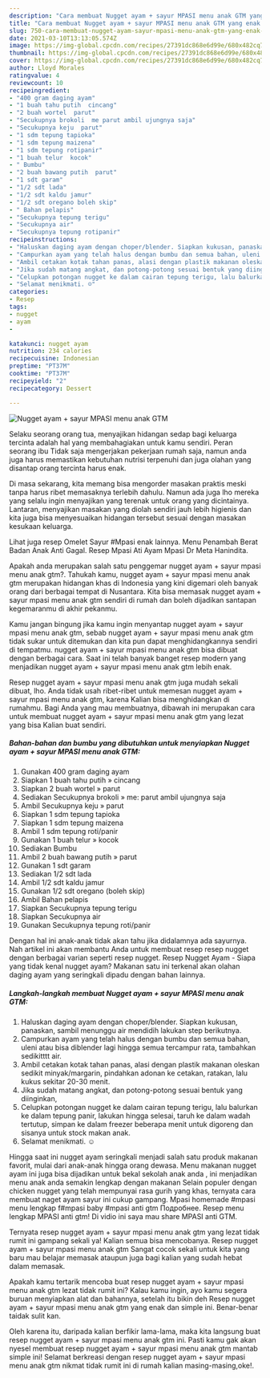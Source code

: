 ```yaml
---
description: "Cara membuat Nugget ayam + sayur MPASI menu anak GTM yang enak Untuk Jualan"
title: "Cara membuat Nugget ayam + sayur MPASI menu anak GTM yang enak Untuk Jualan"
slug: 750-cara-membuat-nugget-ayam-sayur-mpasi-menu-anak-gtm-yang-enak-untuk-jualan
date: 2021-03-10T13:13:05.574Z
image: https://img-global.cpcdn.com/recipes/27391dc868e6d99e/680x482cq70/nugget-ayam-sayur-mpasi-menu-anak-gtm-foto-resep-utama.jpg
thumbnail: https://img-global.cpcdn.com/recipes/27391dc868e6d99e/680x482cq70/nugget-ayam-sayur-mpasi-menu-anak-gtm-foto-resep-utama.jpg
cover: https://img-global.cpcdn.com/recipes/27391dc868e6d99e/680x482cq70/nugget-ayam-sayur-mpasi-menu-anak-gtm-foto-resep-utama.jpg
author: Lloyd Morales
ratingvalue: 4
reviewcount: 10
recipeingredient:
- "400 gram daging ayam"
- "1 buah tahu putih  cincang"
- "2 buah wortel  parut"
- "Secukupnya brokoli  me parut ambil ujungnya saja"
- "Secukupnya keju  parut"
- "1 sdm tepung tapioka"
- "1 sdm tepung maizena"
- "1 sdm tepung rotipanir"
- "1 buah telur  kocok"
- " Bumbu"
- "2 buah bawang putih  parut"
- "1 sdt garam"
- "1/2 sdt lada"
- "1/2 sdt kaldu jamur"
- "1/2 sdt oregano boleh skip"
- " Bahan pelapis"
- "Secukupnya tepung terigu"
- "Secukupnya air"
- "Secukupnya tepung rotipanir"
recipeinstructions:
- "Haluskan daging ayam dengan choper/blender. Siapkan kukusan, panaskan, sambil menunggu air mendidih lakukan step berikutnya."
- "Campurkan ayam yang telah halus dengan bumbu dan semua bahan, uleni atau bisa diblender lagi hingga semua tercampur rata, tambahkan sedikitttt air."
- "Ambil cetakan kotak tahan panas, alasi dengan plastik makanan oleskan sedikit minyak/margarin, pindahkan adonan ke cetakan, ratakan, lalu kukus sekitar 20-30 menit."
- "Jika sudah matang angkat, dan potong-potong sesuai bentuk yang diinginkan,"
- "Celupkan potongan nugget ke dalam cairan tepung terigu, lalu balurkan ke dalam tepung panir, lakukan hingga selesai, taruh ke dalam wadah tertutup, simpan ke dalam freezer beberapa menit untuk digoreng dan sisanya untuk stock makan anak."
- "Selamat menikmati. ☺️"
categories:
- Resep
tags:
- nugget
- ayam
- 

katakunci: nugget ayam  
nutrition: 234 calories
recipecuisine: Indonesian
preptime: "PT37M"
cooktime: "PT37M"
recipeyield: "2"
recipecategory: Dessert

---
```



![Nugget ayam + sayur MPASI menu anak GTM](https://img-global.cpcdn.com/recipes/27391dc868e6d99e/680x482cq70/nugget-ayam-sayur-mpasi-menu-anak-gtm-foto-resep-utama.jpg)

Selaku seorang orang tua, menyajikan hidangan sedap bagi keluarga tercinta adalah hal yang membahagiakan untuk kamu sendiri. Peran seorang ibu Tidak saja mengerjakan pekerjaan rumah saja, namun anda juga harus memastikan kebutuhan nutrisi terpenuhi dan juga olahan yang disantap orang tercinta harus enak.

Di masa  sekarang, kita memang bisa mengorder masakan praktis meski tanpa harus ribet memasaknya terlebih dahulu. Namun ada juga lho mereka yang selalu ingin menyajikan yang terenak untuk orang yang dicintainya. Lantaran, menyajikan masakan yang diolah sendiri jauh lebih higienis dan kita juga bisa menyesuaikan hidangan tersebut sesuai dengan masakan kesukaan keluarga. 

Lihat juga resep Omelet Sayur #Mpasi enak lainnya. Menu Penambah Berat Badan Anak Anti Gagal. Resep Mpasi Ati Ayam Mpasi Dr Meta Hanindita.

Apakah anda merupakan salah satu penggemar nugget ayam + sayur mpasi menu anak gtm?. Tahukah kamu, nugget ayam + sayur mpasi menu anak gtm merupakan hidangan khas di Indonesia yang kini digemari oleh banyak orang dari berbagai tempat di Nusantara. Kita bisa memasak nugget ayam + sayur mpasi menu anak gtm sendiri di rumah dan boleh dijadikan santapan kegemaranmu di akhir pekanmu.

Kamu jangan bingung jika kamu ingin menyantap nugget ayam + sayur mpasi menu anak gtm, sebab nugget ayam + sayur mpasi menu anak gtm tidak sukar untuk ditemukan dan kita pun dapat menghidangkannya sendiri di tempatmu. nugget ayam + sayur mpasi menu anak gtm bisa dibuat dengan berbagai cara. Saat ini telah banyak banget resep modern yang menjadikan nugget ayam + sayur mpasi menu anak gtm lebih enak.

Resep nugget ayam + sayur mpasi menu anak gtm juga mudah sekali dibuat, lho. Anda tidak usah ribet-ribet untuk memesan nugget ayam + sayur mpasi menu anak gtm, karena Kalian bisa menghidangkan di rumahmu. Bagi Anda yang mau membuatnya, dibawah ini merupakan cara untuk membuat nugget ayam + sayur mpasi menu anak gtm yang lezat yang bisa Kalian buat sendiri.

<!--inarticleads1-->

##### Bahan-bahan dan bumbu yang dibutuhkan untuk menyiapkan Nugget ayam + sayur MPASI menu anak GTM:

1. Gunakan 400 gram daging ayam
1. Siapkan 1 buah tahu putih » cincang
1. Siapkan 2 buah wortel » parut
1. Sediakan Secukupnya brokoli » me: parut ambil ujungnya saja
1. Ambil Secukupnya keju » parut
1. Siapkan 1 sdm tepung tapioka
1. Siapkan 1 sdm tepung maizena
1. Ambil 1 sdm tepung roti/panir
1. Gunakan 1 buah telur » kocok
1. Sediakan  Bumbu
1. Ambil 2 buah bawang putih » parut
1. Gunakan 1 sdt garam
1. Sediakan 1/2 sdt lada
1. Ambil 1/2 sdt kaldu jamur
1. Gunakan 1/2 sdt oregano (boleh skip)
1. Ambil  Bahan pelapis
1. Siapkan Secukupnya tepung terigu
1. Siapkan Secukupnya air
1. Gunakan Secukupnya tepung roti/panir


Dengan hal ini anak-anak tidak akan tahu jika didalamnya ada sayurnya. Nah artikel ini akan membantu Anda untuk membuat resep resep nugget dengan berbagai varian seperti resep nugget. Resep Nugget Ayam - Siapa yang tidak kenal nugget ayam? Makanan satu ini terkenal akan olahan daging ayam yang seringkali dipadu dengan bahan lainnya. 

<!--inarticleads2-->

##### Langkah-langkah membuat Nugget ayam + sayur MPASI menu anak GTM:

1. Haluskan daging ayam dengan choper/blender. Siapkan kukusan, panaskan, sambil menunggu air mendidih lakukan step berikutnya.
1. Campurkan ayam yang telah halus dengan bumbu dan semua bahan, uleni atau bisa diblender lagi hingga semua tercampur rata, tambahkan sedikitttt air.
1. Ambil cetakan kotak tahan panas, alasi dengan plastik makanan oleskan sedikit minyak/margarin, pindahkan adonan ke cetakan, ratakan, lalu kukus sekitar 20-30 menit.
1. Jika sudah matang angkat, dan potong-potong sesuai bentuk yang diinginkan,
1. Celupkan potongan nugget ke dalam cairan tepung terigu, lalu balurkan ke dalam tepung panir, lakukan hingga selesai, taruh ke dalam wadah tertutup, simpan ke dalam freezer beberapa menit untuk digoreng dan sisanya untuk stock makan anak.
1. Selamat menikmati. ☺️


Hingga saat ini nugget ayam seringkali menjadi salah satu produk makanan favorit, mulai dari anak-anak hingga orang dewasa. Menu makanan nugget ayam ini juga bisa dijadikan untuk bekal sekolah anak anda , ini menjadikan menu anak anda semakin lengkap dengan makanan Selain populer dengan chicken nugget yang telah mempunyai rasa gurih yang khas, ternyata cara membuat naget ayam sayur ini cukup gampang. Mpasi homemade #mpasi menu lengkap f#mpasi baby #mpasi anti gtm Подробнее. Resep menu lengkap MPASI anti gtm! Di vidio ini saya mau share MPASI anti GTM. 

Ternyata resep nugget ayam + sayur mpasi menu anak gtm yang lezat tidak rumit ini gampang sekali ya! Kalian semua bisa mencobanya. Resep nugget ayam + sayur mpasi menu anak gtm Sangat cocok sekali untuk kita yang baru mau belajar memasak ataupun juga bagi kalian yang sudah hebat dalam memasak.

Apakah kamu tertarik mencoba buat resep nugget ayam + sayur mpasi menu anak gtm lezat tidak rumit ini? Kalau kamu ingin, ayo kamu segera buruan menyiapkan alat dan bahannya, setelah itu bikin deh Resep nugget ayam + sayur mpasi menu anak gtm yang enak dan simple ini. Benar-benar taidak sulit kan. 

Oleh karena itu, daripada kalian berfikir lama-lama, maka kita langsung buat resep nugget ayam + sayur mpasi menu anak gtm ini. Pasti kamu gak akan nyesel membuat resep nugget ayam + sayur mpasi menu anak gtm mantab simple ini! Selamat berkreasi dengan resep nugget ayam + sayur mpasi menu anak gtm nikmat tidak rumit ini di rumah kalian masing-masing,oke!.

